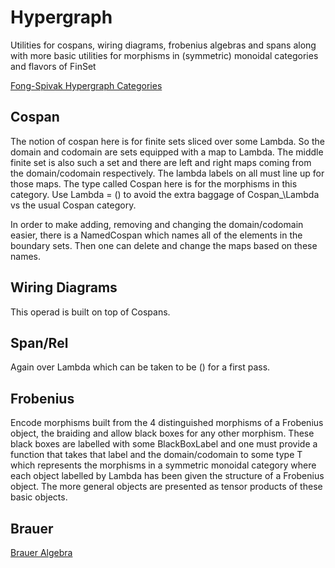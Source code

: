 # Hypergraph
Utilities for cospans, wiring diagrams, frobenius algebras and spans along with more basic utilities for morphisms in (symmetric) monoidal categories and flavors of FinSet

[Fong-Spivak Hypergraph Categories](https://arxiv.org/pdf/1806.08304.pdf)

## Cospan

The notion of cospan here is for finite sets sliced over some Lambda.
So the domain and codomain are sets equipped with a map to Lambda.
The middle finite set is also such a set and there are left and right maps coming from the domain/codomain respectively.
The lambda labels on all must line up for those maps.
The type called Cospan here is for the morphisms in this category.
Use Lambda = () to avoid the extra baggage of Cospan_\Lambda vs the usual Cospan category.

In order to make adding, removing and changing the domain/codomain easier, there is a NamedCospan which names all of the elements in the boundary sets.
Then one can delete and change the maps based on these names.

## Wiring Diagrams

This operad is built on top of Cospans.

## Span/Rel

Again over Lambda  which can be taken to be () for a first pass.

## Frobenius

Encode morphisms built from the 4 distinguished morphisms of a Frobenius object, the braiding and allow black boxes for any other morphism.
These black boxes are labelled with some BlackBoxLabel and one must provide a function that takes that label and the domain/codomain to some
type T which represents the morphisms in a symmetric monoidal category where each object labelled by Lambda has been given the structure of a Frobenius object.
The more general objects are presented as tensor products of these basic objects.

## Brauer

[Brauer Algebra](https://en.wikipedia.org/wiki/Brauer_algebra)
